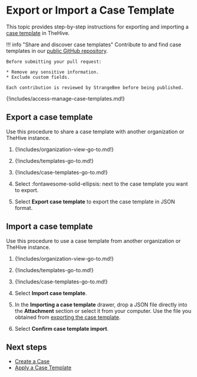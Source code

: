 # Export or Import a Case Template

This topic provides step-by-step instructions for exporting and importing a [case template](about-case-templates.md) in TheHive.

!!! info "Share and discover case templates"
    Contribute to and find case templates in our [public GitHub repository](https://github.com/StrangeBeeCorp/thehive-templates/tree/main/Case%20Templates).  
    
    Before submitting your pull request:

    * Remove any sensitive information.
    * Exclude custom fields.
    
    Each contribution is reviewed by StrangeBee before being published.

{!includes/access-manage-case-templates.md!}

## Export a case template

Use this procedure to share a case template with another organization or TheHive instance.

1. {!includes/organization-view-go-to.md!}

2. {!includes/templates-go-to.md!}

3. {!includes/case-templates-go-to.md!}

4. Select :fontawesome-solid-ellipsis: next to the case template you want to export.

5. Select **Export case template** to export the case template in JSON format.

## Import a case template

Use this procedure to use a case template from another organization or TheHive instance.

1. {!includes/organization-view-go-to.md!}

2. {!includes/templates-go-to.md!}

3. {!includes/case-templates-go-to.md!}

4. Select **Import case template**.

5. In the **Importing a case template** drawer, drop a JSON file directly into the **Attachment** section or select it from your computer. Use the file you obtained from [exporting the case template](#export-a-case-template).

6. Select **Confirm case template import**.

<h2>Next steps</h2>

* [Create a Case](../../../../analyst-corner/cases/create-a-new-case.md#create-a-case-from-a-template)
* [Apply a Case Template](../../../../analyst-corner/cases/apply-a-case-template.md)